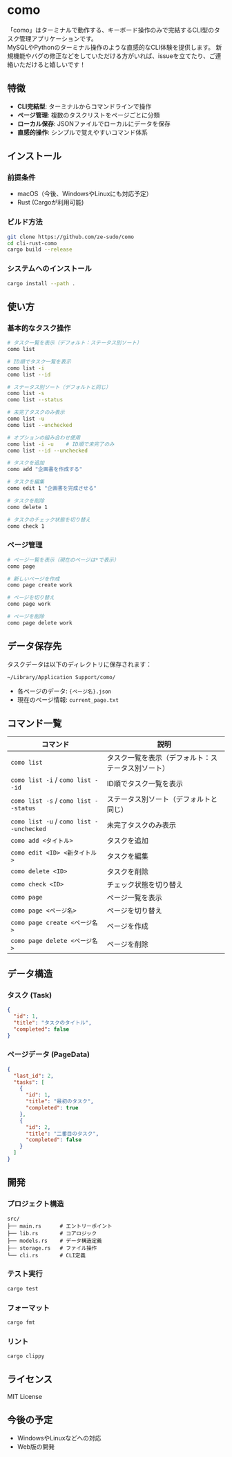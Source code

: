 # como

「como」はターミナルで動作する、キーボード操作のみで完結するCLI型のタスク管理アプリケーションです。  
MySQLやPythonのターミナル操作のような直感的なCLI体験を提供します。
新規機能やバグの修正などをしていただける方がいれば、issueを立てたり、ご連絡いただけると嬉しいです！

## 特徴

- **CLI完結型**: ターミナルからコマンドラインで操作
- **ページ管理**: 複数のタスクリストをページごとに分類
- **ローカル保存**: JSONファイルでローカルにデータを保存
- **直感的操作**: シンプルで覚えやすいコマンド体系

## インストール

### 前提条件

- macOS（今後、WindowsやLinuxにも対応予定）
- Rust (Cargoが利用可能)

### ビルド方法

```bash
git clone https://github.com/ze-sudo/como
cd cli-rust-como
cargo build --release
```

### システムへのインストール

```bash
cargo install --path .
```

## 使い方

### 基本的なタスク操作

```bash
# タスク一覧を表示（デフォルト：ステータス別ソート）
como list

# ID順でタスク一覧を表示
como list -i
como list --id

# ステータス別ソート（デフォルトと同じ）
como list -s
como list --status

# 未完了タスクのみ表示
como list -u
como list --unchecked

# オプションの組み合わせ使用
como list -i -u    # ID順で未完了のみ
como list --id --unchecked

# タスクを追加
como add "企画書を作成する"

# タスクを編集
como edit 1 "企画書を完成させる"

# タスクを削除
como delete 1

# タスクのチェック状態を切り替え
como check 1
```

### ページ管理

```bash
# ページ一覧を表示（現在のページは*で表示）
como page

# 新しいページを作成
como page create work

# ページを切り替え
como page work

# ページを削除
como page delete work
```

## データ保存先

タスクデータは以下のディレクトリに保存されます：

```text
~/Library/Application Support/como/
```

- 各ページのデータ: `{ページ名}.json`
- 現在のページ情報: `current_page.txt`

## コマンド一覧

| コマンド | 説明 |
|---------|------|
| `como list` | タスク一覧を表示（デフォルト：ステータス別ソート） |
| `como list -i` / `como list --id` | ID順でタスク一覧を表示 |
| `como list -s` / `como list --status` | ステータス別ソート（デフォルトと同じ） |
| `como list -u` / `como list --unchecked` | 未完了タスクのみ表示 |
| `como add <タイトル>` | タスクを追加 |
| `como edit <ID> <新タイトル>` | タスクを編集 |
| `como delete <ID>` | タスクを削除 |
| `como check <ID>` | チェック状態を切り替え |
| `como page` | ページ一覧を表示 |
| `como page <ページ名>` | ページを切り替え |
| `como page create <ページ名>` | ページを作成 |
| `como page delete <ページ名>` | ページを削除 |

## データ構造

### タスク (Task)

```json
{
  "id": 1,
  "title": "タスクのタイトル",
  "completed": false
}
```

### ページデータ (PageData)

```json
{
  "last_id": 2,
  "tasks": [
    {
      "id": 1,
      "title": "最初のタスク",
      "completed": true
    },
    {
      "id": 2,
      "title": "二番目のタスク",
      "completed": false
    }
  ]
}
```

## 開発

### プロジェクト構造

```text
src/
├── main.rs      # エントリーポイント
├── lib.rs       # コアロジック
├── models.rs    # データ構造定義
├── storage.rs   # ファイル操作
└── cli.rs       # CLI定義
```

### テスト実行

```bash
cargo test
```

### フォーマット

```bash
cargo fmt
```

### リント

```bash
cargo clippy
```

## ライセンス

MIT License

## 今後の予定

- WindowsやLinuxなどへの対応
- Web版の開発

